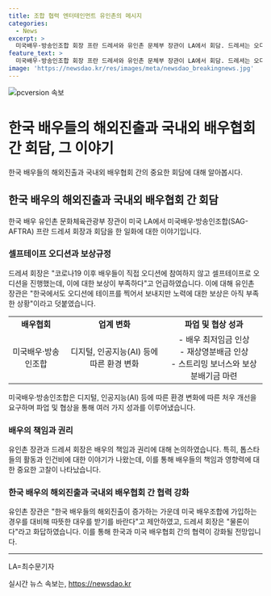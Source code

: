 ```yaml
---
title: 조합 협력 엔터테인먼트 유인촌의 메시지
categories:
  - News
excerpt: >
  미국배우·방송인조합 회장 프란 드레셔와 유인촌 문체부 장관이 LA에서 회담. 드레셔는 오디션 셀프테이프 보상규정을 언급하며, 유 장관은 이를 훌륭한 것으로 평가. 미국 작가조합과의 파업과 협상을 거쳐 보상규정을 도출한 경험을 공유. 드레셔는 환경 변화에 따라 업계 변화가 필요하다고 강조하며, 유 장관은 창작자의 권리보호와 문화 진흥에 대한 중요성을 강조. 한국 배우들의 할리우드 진출 증가에 대응하기 위해 미국 배우조합 가입을 권장.
feature_text: >
  미국배우·방송인조합 회장 프란 드레셔와 유인촌 문체부 장관이 LA에서 회담. 드레셔는 오디션 셀프테이프 보상규정을 언급하며, 유 장관은 이를 훌륭한 것으로 평가. 미국 작가조합과의 파업과 협상을 거쳐 보상규정을 도출한 경험을 공유. 드레셔는 환경 변화에 따라 업계 변화가 필요하다고 강조하며, 유 장관은 창작자의 권리보호와 문화 진흥에 대한 중요성을 강조. 한국 배우들의 할리우드 진출 증가에 대응하기 위해 미국 배우조합 가입을 권장.
image: 'https://newsdao.kr/res/images/meta/newsdao_breakingnews.jpg'
---
```


<p><img src="https://newsdao.kr/res/images/meta/newsdao_breakingnews.jpg" alt="pcversion 속보" /></p>

<h1>한국 배우들의 해외진출과 국내외 배우협회 간 회담, 그 이야기</h1>

<p data-ke-size="size16">한국 배우들의 해외진출과 국내외 배우협회 간의 중요한 회담에 대해 알아봅시다.</p>

<h2 data-ke-size="size26">한국 배우의 해외진출과 국내외 배우협회 간 회담</h2>

<p>한국 배우 유인촌 문화체육관광부 장관이 미국 LA에서 미국배우·방송인조합(SAG-AFTRA) 프란 드레셔 회장과 회담을 한 일화에 대한 이야기입니다.</p>

<h3>셀프테이프 오디션과 보상규정</h3>

<p>드레셔 회장은 "코로나19 이후 배우들이 직접 오디션에 참여하지 않고 셀프테이프로 오디션을 진행했는데, 이에 대한 보상이 부족하다"고 언급하였습니다. 이에 대해 유인촌 장관은 "한국에서도 오디션에 테이프를 찍어서 보내지만 노력에 대한 보상은 아직 부족한 상황"이라고 덧붙였습니다.</p>

<table>
    <tr>
        <td style="text-align: center; height: 17px;"><b>배우협회</b></td>
        <td style="text-align: center; height: 17px;"><b>업계 변화</b></td>
        <td style="text-align: center; height: 17px;"><b>파업 및 협상 성과</b></td>
    </tr>
    <tr>
        <td style="text-align: center; height: 17px;">미국배우·방송인조합</td>
        <td style="text-align: center; height: 17px;">디지털, 인공지능(AI) 등에 따른 환경 변화</td>
        <td style="text-align: center; height: 17px;">- 배우 최저임금 인상<br>- 재상영분배금 인상<br>- 스트리밍 보너스와 보상 분배기금 마련</td>
    </tr>
</table>

<p>미국배우·방송인조합은 디지털, 인공지능(AI) 등에 따른 환경 변화에 따른 처우 개선을 요구하며 파업 및 협상을 통해 여러 가지 성과를 이루어냈습니다.</p>

<h3>배우의 책임과 권리</h3>

<p>유인촌 장관과 드레셔 회장은 배우의 책임과 권리에 대해 논의하였습니다. 특히, 톱스타들의 활동과 인건비에 대한 이야기가 나왔는데, 이를 통해 배우들의 책임과 영향력에 대한 중요한 고찰이 나타났습니다.</p>

<h3>한국 배우의 해외진출과 국내외 배우협회 간 협력 강화</h3>

<p>유인촌 장관은 "한국 배우들의 해외진출이 증가하는 가운데 미국 배우조합에 가입하는 경우를 대비해 따뜻한 대우를 받기를 바란다"고 제안하였고, 드레셔 회장은 "물론이다"라고 화답하였습니다. 이를 통해 한국과 미국 배우협회 간의 협력이 강화될 전망입니다.</p>

<hr>

<p data-ke-size="size16">LA=최수문기자</p>
실시간 뉴스 속보는, <a href="https://newsdao.kr" rel="dofollow">https://newsdao.kr</a>


